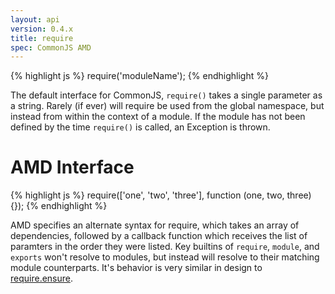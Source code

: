 ```yaml
---
layout: api
version: 0.4.x
title: require
spec: CommonJS AMD
---
```


{% highlight js %}
require('moduleName');
{% endhighlight %}

The default interface for CommonJS, `require()` takes a single parameter as a string. Rarely (if ever) will require be used from the global namespace, but instead from within the context of a module. If the module has not been defined by the time `require()` is called, an Exception is thrown.

AMD Interface
=============
{% highlight js %}
require(['one', 'two', 'three'], function (one, two, three) {});
{% endhighlight %}

AMD specifies an alternate syntax for require, which takes an array of dependencies, followed by a callback function which receives the list of paramters in the order they were listed. Key builtins of `require`, `module`, and `exports` won't resolve to modules, but instead will resolve to their matching module counterparts. It's behavior is very similar in design to [require.ensure](/docs/0.4.x/api/require.ensure.html).